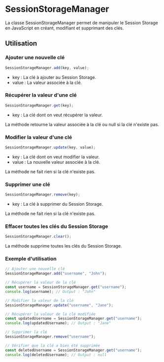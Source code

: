 # SessionStorageManager

La classe SessionStorageManager permet de manipuler le Session Storage en JavaScript en créant, modifiant et supprimant des clés.

## Utilisation
### Ajouter une nouvelle clé

```javascript
SessionStorageManager.add(key, value);
```

* key : La clé à ajouter au Session Storage.
* value : La valeur associée à la clé.

### Récupérer la valeur d'une clé

```javascript
SessionStorageManager.get(key);
```

* key : La clé dont on veut récupérer la valeur.

La méthode retourne la valeur associée à la clé ou null si la clé n'existe pas.

### Modifier la valeur d'une clé

```javascript
SessionStorageManager.update(key, value);
```

* key : La clé dont on veut modifier la valeur.
* value : La nouvelle valeur associée à la clé.

La méthode ne fait rien si la clé n'existe pas.

### Supprimer une clé

```javascript
SessionStorageManager.remove(key);
```

* key : La clé à supprimer du Session Storage.

La méthode ne fait rien si la clé n'existe pas.

### Effacer toutes les clés du Session Storage

```javascript
SessionStorageManager.clear();
```

La méthode supprime toutes les clés du Session Storage.

### Exemple d'utilisation

```javascript
// Ajouter une nouvelle clé
SessionStorageManager.add("username", "John");

// Récupérer la valeur de la clé
const username = SessionStorageManager.get("username");
console.log(username); // Output : "John"

// Modifier la valeur de la clé
SessionStorageManager.update("username", "Jane");

// Récupérer la valeur de la clé modifiée
const updatedUsername = SessionStorageManager.get("username");
console.log(updatedUsername); // Output : "Jane"

// Supprimer la clé
SessionStorageManager.remove("username");

// Vérifier que la clé a bien été supprimée
const deletedUsername = SessionStorageManager.get("username");
console.log(deletedUsername); // Output : null
```



